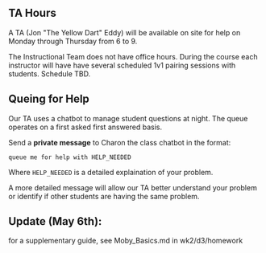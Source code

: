 ## TA Hours

A TA (Jon "The Yellow Dart" Eddy) will be available on site for help on Monday through Thursday from 6 to 9.

The Instructional Team does not have office hours. During the course each
instructor will have have several scheduled 1v1 pairing sessions with students.
Schedule TBD.

## Queing for Help

Our TA uses a chatbot to manage student questions at night.  The queue operates on a first asked first answered basis.

Send a **private message** to Charon the class chatbot in the format:

```
queue me for help with HELP_NEEDED
```

Where `HELP_NEEDED` is a detailed explaination of your problem.

A more detailed message will allow our TA better understand your problem or
identify if other students are having the same problem.

## Update (May 6th):
for a supplementary guide, see Moby_Basics.md in wk2/d3/homework
